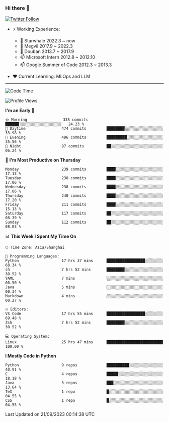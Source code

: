 ### Hi there 👋

[![Twitter Follow](https://img.shields.io/twitter/follow/tianweidut?style=social)](https://twitter.com/tianweidut)

- ⚡ Working Experience:
  - 🔭 Starwhale 2022.3 ~ now
  - 🌱 Megvii 2017.9 ~ 2022.3
  - 🌱 Douban 2013.7 ~ 2017.9
  - 📫 Microsoft Intern 2012.8 ~ 2012.10
  - 📫 Google Summer of Code 2012.3 ~ 2013.3

- ❤️ Current Learning: MLOps and LLM

---
<!--START_SECTION:waka-->
![Code Time](http://img.shields.io/badge/Code%20Time-4%2C514%20hrs%2053%20mins-blue)

![Profile Views](http://img.shields.io/badge/Profile%20Views-0-blue)

**I'm an Early 🐤** 

```text
🌞 Morning                338 commits         ██████░░░░░░░░░░░░░░░░░░░   24.23 % 
🌆 Daytime                474 commits         ████████░░░░░░░░░░░░░░░░░   33.98 % 
🌃 Evening                496 commits         █████████░░░░░░░░░░░░░░░░   35.56 % 
🌙 Night                  87 commits          ██░░░░░░░░░░░░░░░░░░░░░░░   06.24 % 
```
📅 **I'm Most Productive on Thursday** 

```text
Monday                   239 commits         ████░░░░░░░░░░░░░░░░░░░░░   17.13 % 
Tuesday                  238 commits         ████░░░░░░░░░░░░░░░░░░░░░   17.06 % 
Wednesday                238 commits         ████░░░░░░░░░░░░░░░░░░░░░   17.06 % 
Thursday                 240 commits         ████░░░░░░░░░░░░░░░░░░░░░   17.20 % 
Friday                   211 commits         ████░░░░░░░░░░░░░░░░░░░░░   15.13 % 
Saturday                 117 commits         ██░░░░░░░░░░░░░░░░░░░░░░░   08.39 % 
Sunday                   112 commits         ██░░░░░░░░░░░░░░░░░░░░░░░   08.03 % 
```


📊 **This Week I Spent My Time On** 

```text
🕑︎ Time Zone: Asia/Shanghai

💬 Programming Languages: 
Python                   17 hrs 37 mins      █████████████████░░░░░░░░   68.34 % 
sh                       7 hrs 52 mins       ████████░░░░░░░░░░░░░░░░░   30.52 % 
YAML                     7 mins              ░░░░░░░░░░░░░░░░░░░░░░░░░   00.50 % 
Java                     5 mins              ░░░░░░░░░░░░░░░░░░░░░░░░░   00.34 % 
Markdown                 4 mins              ░░░░░░░░░░░░░░░░░░░░░░░░░   00.27 % 

🔥 Editors: 
VS Code                  17 hrs 55 mins      █████████████████░░░░░░░░   69.48 % 
Zsh                      7 hrs 52 mins       ████████░░░░░░░░░░░░░░░░░   30.52 % 

💻 Operating System: 
Linux                    25 hrs 47 mins      █████████████████████████   100.00 % 
```

**I Mostly Code in Python** 

```text
Python                   9 repos             ██████████░░░░░░░░░░░░░░░   40.91 % 
C                        4 repos             █████░░░░░░░░░░░░░░░░░░░░   18.18 % 
Java                     3 repos             ███░░░░░░░░░░░░░░░░░░░░░░   13.64 % 
TeX                      1 repo              █░░░░░░░░░░░░░░░░░░░░░░░░   04.55 % 
CSS                      1 repo              █░░░░░░░░░░░░░░░░░░░░░░░░   04.55 % 
```




 Last Updated on 21/09/2023 00:14:38 UTC
<!--END_SECTION:waka-->
